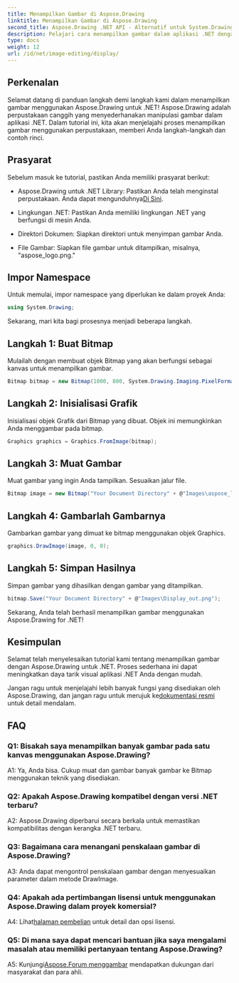 ```yaml
---
title: Menampilkan Gambar di Aspose.Drawing
linktitle: Menampilkan Gambar di Aspose.Drawing
second_title: Aspose.Drawing .NET API - Alternatif untuk System.Drawing.Common
description: Pelajari cara menampilkan gambar dalam aplikasi .NET dengan Aspose.Drawing. Ikuti tutorial kami untuk langkah mudah dan tingkatkan konten visual Anda.
type: docs
weight: 12
url: /id/net/image-editing/display/
---
```

## Perkenalan

Selamat datang di panduan langkah demi langkah kami dalam menampilkan gambar menggunakan Aspose.Drawing untuk .NET! Aspose.Drawing adalah perpustakaan canggih yang menyederhanakan manipulasi gambar dalam aplikasi .NET. Dalam tutorial ini, kita akan menjelajahi proses menampilkan gambar menggunakan perpustakaan, memberi Anda langkah-langkah dan contoh rinci.

## Prasyarat

Sebelum masuk ke tutorial, pastikan Anda memiliki prasyarat berikut:

-  Aspose.Drawing untuk .NET Library: Pastikan Anda telah menginstal perpustakaan. Anda dapat mengunduhnya[Di Sini](https://releases.aspose.com/drawing/net/).

- Lingkungan .NET: Pastikan Anda memiliki lingkungan .NET yang berfungsi di mesin Anda.

- Direktori Dokumen: Siapkan direktori untuk menyimpan gambar Anda.

- File Gambar: Siapkan file gambar untuk ditampilkan, misalnya, "aspose_logo.png."

## Impor Namespace

Untuk memulai, impor namespace yang diperlukan ke dalam proyek Anda:

```csharp
using System.Drawing;
```

Sekarang, mari kita bagi prosesnya menjadi beberapa langkah.

## Langkah 1: Buat Bitmap

Mulailah dengan membuat objek Bitmap yang akan berfungsi sebagai kanvas untuk menampilkan gambar.

```csharp
Bitmap bitmap = new Bitmap(1000, 800, System.Drawing.Imaging.PixelFormat.Format32bppPArgb);
```

## Langkah 2: Inisialisasi Grafik

Inisialisasi objek Grafik dari Bitmap yang dibuat. Objek ini memungkinkan Anda menggambar pada bitmap.

```csharp
Graphics graphics = Graphics.FromImage(bitmap);
```

## Langkah 3: Muat Gambar

Muat gambar yang ingin Anda tampilkan. Sesuaikan jalur file.

```csharp
Bitmap image = new Bitmap("Your Document Directory" + @"Images\aspose_logo.png");
```

## Langkah 4: Gambarlah Gambarnya

Gambarkan gambar yang dimuat ke bitmap menggunakan objek Graphics.

```csharp
graphics.DrawImage(image, 0, 0);
```

## Langkah 5: Simpan Hasilnya

Simpan gambar yang dihasilkan dengan gambar yang ditampilkan.

```csharp
bitmap.Save("Your Document Directory" + @"Images\Display_out.png");
```

Sekarang, Anda telah berhasil menampilkan gambar menggunakan Aspose.Drawing for .NET!

## Kesimpulan

Selamat telah menyelesaikan tutorial kami tentang menampilkan gambar dengan Aspose.Drawing untuk .NET. Proses sederhana ini dapat meningkatkan daya tarik visual aplikasi .NET Anda dengan mudah.

Jangan ragu untuk menjelajahi lebih banyak fungsi yang disediakan oleh Aspose.Drawing, dan jangan ragu untuk merujuk ke[dokumentasi resmi](https://reference.aspose.com/drawing/net/) untuk detail mendalam.

## FAQ

### Q1: Bisakah saya menampilkan banyak gambar pada satu kanvas menggunakan Aspose.Drawing?

A1: Ya, Anda bisa. Cukup muat dan gambar banyak gambar ke Bitmap menggunakan teknik yang disediakan.

### Q2: Apakah Aspose.Drawing kompatibel dengan versi .NET terbaru?

A2: Aspose.Drawing diperbarui secara berkala untuk memastikan kompatibilitas dengan kerangka .NET terbaru.

### Q3: Bagaimana cara menangani penskalaan gambar di Aspose.Drawing?

A3: Anda dapat mengontrol penskalaan gambar dengan menyesuaikan parameter dalam metode DrawImage.

### Q4: Apakah ada pertimbangan lisensi untuk menggunakan Aspose.Drawing dalam proyek komersial?

A4: Lihat[halaman pembelian](https://purchase.aspose.com/buy) untuk detail dan opsi lisensi.

### Q5: Di mana saya dapat mencari bantuan jika saya mengalami masalah atau memiliki pertanyaan tentang Aspose.Drawing?

 A5: Kunjungi[Aspose.Forum menggambar](https://forum.aspose.com/c/diagram/17) mendapatkan dukungan dari masyarakat dan para ahli.